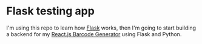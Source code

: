 # Flask testing app

I'm using this repo to learn how [Flask](https://flask.palletsprojects.com/en/2.2.x/) works, then I'm going to start building a backend for my [React.js Barcode Generator](https://github.com/jroller33/Barcode-Generator) using Flask and Python.